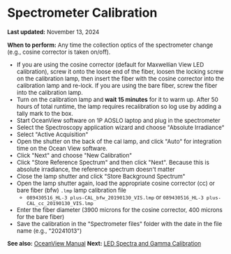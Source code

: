 # Spectrometer Calibration

<font size="2"> __Last updated:__ November 13, 2024


__When to perform:__ Any time the collection optics of the spectrometer change (e.g., cosine corrector is taken on/off).


- If you are using the cosine corrector (default for Maxwellian View LED calibration), screw it onto the loose end of the fiber, loosen the locking screw on the calibration lamp, then insert the fiber with the cosine corrector into the calibration lamp and re-lock. If you are using the bare fiber, screw the fiber into the calibration lamp.
- Turn on the calibration lamp and __wait 15 minutes__ for it to warm up. After 50 hours of total runtime, the lamp requires recalibration so log use by adding a tally mark to the box.
- Start OceanView software on 1P AOSLO laptop and plug in the spectrometer
- Select the Spectroscopy application wizard and choose "Absolute Irradiance"
- Select "Active Acquisition"
- Open the shutter on the back of the cal lamp, and click "Auto" for integration time on the Ocean View software.
- Click "Next" and choose "New Calibration"
- Click "Store Reference Spectrum" and then click "Next". Because this is absolute irradiance, the reference spectrum doesn't matter
- Close the lamp shutter and click "Store Background Spectrum"
- Open the lamp shutter again, load the appropriate cosine corrector (cc) or bare fiber (bfw) `.lmp` lamp calibration file
  - `089430516_HL-3 plus-CAL_bfw_20190130_VIS.lmp` or `089430516_HL-3 plus-CAL_cc_20190130_VIS.lmp`
- Enter the fiber diameter (3900 microns for the cosine corrector, 400 microns for the bare fiber)
- Save the calibration in the "Spectrometer files" folder with the date in the file name (e.g., "20241013")

__See also:__ [OceanView Manual](resources/OceanViewManual.pdf)
__Next:__ [LED Spectra and Gamma Calibration](LED_Spectra_Gamma_Calibration.md)